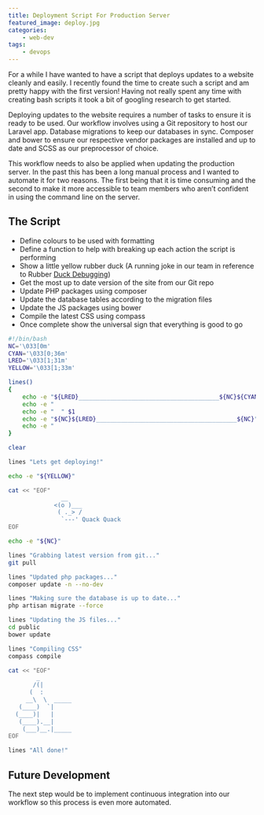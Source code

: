 ```yaml
---
title: Deployment Script For Production Server
featured_image: deploy.jpg
categories:
    - web-dev
tags:
    - devops
---
```

For a while I have wanted to have a script that deploys updates to a website cleanly and easily. I recently found the time to create such a script and am pretty happy with the first version! Having not really spent any time with creating bash scripts it took a bit of googling research to get started.

<!--more-->

Deploying updates to the website requires a number of tasks to ensure it is ready to be used. Our workflow involves using a Git repository to host our Laravel app. Database migrations to keep our databases in sync. Composer and bower to ensure our respective vendor packages are installed and up to date and SCSS as our preprocessor of choice.

This workflow needs to also be applied when updating the production server. In the past this has been a long manual process and I wanted to automate it for two reasons. The first being that it is time consuming and the second to make it more accessible to team members who aren’t confident in using the command line on the server.

## The Script


- Define colours to be used with formatting
- Define a function to help with breaking up each action the script is performing
- Show a little yellow rubber duck (A running joke in our team in reference to Rubber [Duck Debugging](https://en.wikipedia.org/wiki/Rubber_duck_debugging))
- Get the most up to date version of the site from our Git repo
- Update PHP packages using composer
- Update the database tables according to the migration files
- Update the JS packages using bower
- Compile the latest CSS using compass
- Once complete show the universal sign that everything is good to go

```bash
#!/bin/bash
NC='\033[0m'
CYAN='\033[0;36m'
LRED='\033[1;31m'
YELLOW='\033[1;33m'

lines()
{
    echo -e "${LRED}________________________________________${NC}${CYAN}"
    echo -e "                                                          "
    echo -e "  " $1
    echo -e "${NC}${LRED}________________________________________${NC}"
    echo -e "                                                          "
}

clear

lines "Lets get deploying!"

echo -e "${YELLOW}"

cat << "EOF"
               __
             <(o )___
              ( ._> /
               `---' Quack Quack
EOF

echo -e "${NC}"

lines "Grabbing latest version from git..."
git pull

lines "Updated php packages..."
composer update -n --no-dev

lines "Making sure the database is up to date..."
php artisan migrate --force

lines "Updating the JS files..."
cd public
bower update

lines "Compiling CSS"
compass compile

cat << "EOF"
        _
       /(|
      (  :
     __\  \  _____
   (____)  `|
  (____)|   |
   (____).__|
    (___)__.|_____
EOF

lines "All done!"
```

## Future Development

The next step would be to implement continuous integration into our workflow so this process is even more automated.
